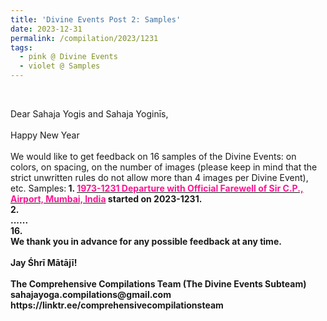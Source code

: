 ```yaml
---
title: 'Divine Events Post 2: Samples'
date: 2023-12-31
permalink: /compilation/2023/1231
tags:
  - pink @ Divine Events
  - violet @ Samples
---
```


<br>

<p>
Dear Sahaja Yogis and Sahaja Yoginīs,<br>
<br>
Happy New Year<br>
<br>
We would like to get feedback on 16 samples of the Divine Events: on colors, on spacing, on the number of images (please keep in mind that the strict unwritten rules do not allow more than 4 images per Divine Event), etc.
Samples:<b>
<b>1.</b> <a href="https://seven-teams.github.io/events/1973-1231"> <font color="DeepPink">1973-1231 Departure with Official Farewell of Sir C.P., Airport, Mumbai, India</font></a> started on 2023-1231.</font><br>
<b>2.<br>
......<br>
<b>16.</b><br>
We thank you in advance for any possible feedback at any time.<br>
<br>
Jay Śhrī Mātājī!<br>
<br>
The Comprehensive Compilations Team (The Divine Events Subteam)<br>
sahajayoga.compilations@gmail.com<br>
https://linktr.ee/comprehensivecompilationsteam<br>
</p>